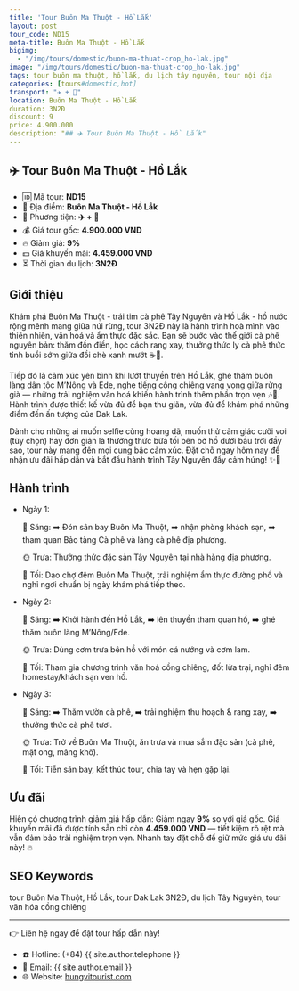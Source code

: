 ```yaml
---
title: 'Tour Buôn Ma Thuột - Hồ Lắk'
layout: post
tour_code: ND15
meta-title: Buôn Ma Thuột - Hồ Lắk
bigimg:
  - "/img/tours/domestic/buon-ma-thuat-crop_ho-lak.jpg"
image: "/img/tours/domestic/buon-ma-thuat-crop_ho-lak.jpg"
tags: tour buôn ma thuột, hồ lắk, du lịch tây nguyên, tour nội địa
categories: [tours#domestic,hot]
transport: "✈️ + 🚌"
location: Buôn Ma Thuột - Hồ Lắk
duration: 3N2Đ
discount: 9
price: 4.900.000
description: "## ✈️ Tour Buôn Ma Thuột - Hồ Lắk"
---
```


## ✈️ Tour Buôn Ma Thuột - Hồ Lắk 

- 🆔 Mã tour: **ND15**
- 📍 Địa điểm: **Buôn Ma Thuột - Hồ Lắk**
- 🚗 Phương tiện: **✈️ + 🚌**
- 💰 Giá tour gốc: **4.900.000 VND**
- 🔥 Giảm giá: **9%**
- 💵 Giá khuyến mãi: **4.459.000 VND**
- ⏳ Thời gian du lịch: **3N2Đ**

## Giới thiệu
Khám phá Buôn Ma Thuột - trái tim cà phê Tây Nguyên và Hồ Lắk - hồ nước rộng mênh mang giữa núi rừng, tour 3N2Đ này là hành trình hoà mình vào thiên nhiên, văn hoá và ẩm thực đặc sắc. Bạn sẽ bước vào thế giới cà phê nguyên bản: thăm đồn điền, học cách rang xay, thưởng thức ly cà phê thức tỉnh buổi sớm giữa đồi chè xanh mướt ☕️🌄.

Tiếp đó là cảm xúc yên bình khi lướt thuyền trên Hồ Lắk, ghé thăm buôn làng dân tộc M’Nông và Ede, nghe tiếng cồng chiêng vang vọng giữa rừng già — những trải nghiệm văn hoá khiến hành trình thêm phần trọn vẹn 🎶🌿. Hành trình được thiết kế vừa đủ để bạn thư giãn, vừa đủ để khám phá những điểm đến ấn tượng của Dak Lak.

Dành cho những ai muốn selfie cùng hoang dã, muốn thử cảm giác cưỡi voi (tùy chọn) hay đơn giản là thưởng thức bữa tối bên bờ hồ dưới bầu trời đầy sao, tour này mang đến mọi cung bậc cảm xúc. Đặt chỗ ngay hôm nay để nhận ưu đãi hấp dẫn và bắt đầu hành trình Tây Nguyên đầy cảm hứng! ✨📩

## Hành trình
- Ngày 1:

  🌅 Sáng: ➡️ Đón sân bay Buôn Ma Thuột, ➡️ nhận phòng khách sạn, ➡️ tham quan Bảo tàng Cà phê và làng cà phê địa phương.

  🌞 Trưa: Thưởng thức đặc sản Tây Nguyên tại nhà hàng địa phương.

  🌙 Tối: Dạo chợ đêm Buôn Ma Thuột, trải nghiệm ẩm thực đường phố và nghỉ ngơi chuẩn bị ngày khám phá tiếp theo.

- Ngày 2:

  🌅 Sáng: ➡️ Khởi hành đến Hồ Lắk, ➡️ lên thuyền tham quan hồ, ➡️ ghé thăm buôn làng M’Nông/Ede.

  🌞 Trưa: Dùng cơm trưa bên hồ với món cá nướng và cơm lam.

  🌙 Tối: Tham gia chương trình văn hoá cồng chiêng, đốt lửa trại, nghỉ đêm homestay/khách sạn ven hồ.

- Ngày 3:

  🌅 Sáng: ➡️ Thăm vườn cà phê, ➡️ trải nghiệm thu hoạch & rang xay, ➡️ thưởng thức cà phê tươi.

  🌞 Trưa: Trở về Buôn Ma Thuột, ăn trưa và mua sắm đặc sản (cà phê, mật ong, măng khô).

  🌙 Tối: Tiễn sân bay, kết thúc tour, chia tay và hẹn gặp lại.

## Ưu đãi
Hiện có chương trình giảm giá hấp dẫn: Giảm ngay **9%** so với giá gốc. Giá khuyến mãi đã được tính sẵn chỉ còn **4.459.000 VND** — tiết kiệm rõ rệt mà vẫn đảm bảo trải nghiệm trọn vẹn. Nhanh tay đặt chỗ để giữ mức giá ưu đãi này! 🔥

## SEO Keywords
tour Buôn Ma Thuột, Hồ Lắk, tour Dak Lak 3N2Đ, du lịch Tây Nguyên, tour văn hóa cồng chiêng

---

👉 Liên hệ ngay để đặt tour hấp dẫn này!

- ☎️ Hotline: (+84) {{ site.author.telephone }}
- 📧 Email: {{ site.author.email }}
- 🌐 Website: [hungvitourist.com](https://hungvitourist.com)

